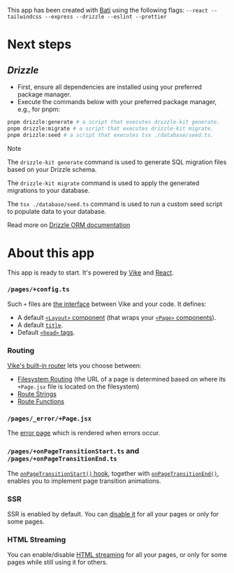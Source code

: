 This app has been created with [Bati](https://batijs.dev) using the following flags: `--react --tailwindcss --express --drizzle --eslint --prettier`

# Next steps
## *Drizzle*
- First, ensure all dependencies are installed using your preferred package manager.
- Execute the commands below with your preferred package manager, e.g., for pnpm:
```bash
pnpm drizzle:generate # a script that executes drizzle-kit generate.
pnpm drizzle:migrate # a script that executes drizzle-kit migrate.
pnpm drizzle:seed # a script that executes tsx ./database/seed.ts.
```

> [!NOTE]
> The `drizzle-kit generate` command is used to generate SQL migration files based on your Drizzle schema.
>
> The `drizzle-kit migrate` command is used to apply the generated migrations to your database.
>
> The `tsx ./database/seed.ts` command is used to run a custom seed script to populate data to your database. 

Read more on [Drizzle ORM documentation](https://orm.drizzle.team/docs/overview)

# About this app
This app is ready to start. It's powered by [Vike](https://vike.dev) and [React](https://react.dev/learn).

### `/pages/+config.ts`

Such `+` files are [the interface](https://vike.dev/config) between Vike and your code. It defines:
- A default [`<Layout>` component](https://vike.dev/Layout) (that wraps your [`<Page>` components](https://vike.dev/Page)).
- A default [`title`](https://vike.dev/head).
- Default [`<head>` tags](https://vike.dev/head).

### Routing

[Vike's built-in router](https://vike.dev/routing) lets you choose between:
 - [Filesystem Routing](https://vike.dev/filesystem-routing) (the URL of a page is determined based on where its `+Page.jsx` file is located on the filesystem)
 - [Route Strings](https://vike.dev/route-string)
 - [Route Functions](https://vike.dev/route-function)

### `/pages/_error/+Page.jsx`

The [error page](https://vike.dev/error-page) which is rendered when errors occur.

### `/pages/+onPageTransitionStart.ts` and `/pages/+onPageTransitionEnd.ts`

The [`onPageTransitionStart()` hook](https://vike.dev/onPageTransitionStart), together with [`onPageTransitionEnd()`](https://vike.dev/onPageTransitionEnd), enables you to implement page transition animations.

### SSR

SSR is enabled by default. You can [disable it](https://vike.dev/ssr) for all your pages or only for some pages.

### HTML Streaming

You can enable/disable [HTML streaming](https://vike.dev/streaming) for all your pages, or only for some pages while still using it for others.

